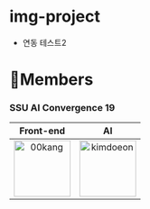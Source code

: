# img-project

* 연동 테스트2


# 👭Members

### SSU AI Convergence 19

|                      Front-end                       |                AI                |     
| :------------------------------: | :------------------------------------: |
|<img src="https://avatars.githubusercontent.com/u/70834044?v=4" alt="00kang" width="100" height="100">|<img src="https://avatars.githubusercontent.com/u/54973036?v=4" alt="kimdoeon" width="100" height="100">|[00kang](https://github.com/00kang) | [kimdoeon](http://github.com/kimdoeon) |

